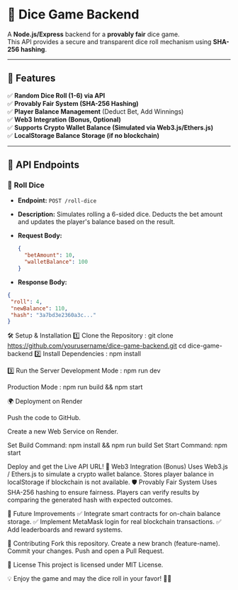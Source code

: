 # 🎲 Dice Game Backend

A **Node.js/Express** backend for a **provably fair** dice game.  
This API provides a secure and transparent dice roll mechanism using **SHA-256 hashing**.  

---

## 🚀 Features

✅ **Random Dice Roll (1-6) via API**  
✅ **Provably Fair System (SHA-256 Hashing)**  
✅ **Player Balance Management** (Deduct Bet, Add Winnings)  
✅ **Web3 Integration (Bonus, Optional)**  
✅ **Supports Crypto Wallet Balance (Simulated via Web3.js/Ethers.js)**  
✅ **LocalStorage Balance Storage (if no blockchain)**  

---

## 📌 API Endpoints

### 🎲 **Roll Dice**
- **Endpoint:** `POST /roll-dice`  
- **Description:** Simulates rolling a 6-sided dice. Deducts the bet amount and updates the player's balance based on the result.
- **Request Body:**  

  ```json
  {
    "betAmount": 10,
    "walletBalance": 100
  }
  ```
- **Response Body:**
 ```json
 {
  "roll": 4,
  "newBalance": 110,
  "hash": "3a7bd3e2360a3c..."
 } 
```
🛠️ Setup & Installation
1️⃣ Clone the Repository : git clone https://github.com/yourusername/dice-game-backend.git
                          cd dice-game-backend
2️⃣ Install Dependencies : npm install

3️⃣ Run the Server
Development Mode : npm run dev

Production Mode : npm run build && npm start

🌍 Deployment on Render

Push the code to GitHub.

Create a new Web Service on Render.

Set Build Command: npm install && npm run build
Set Start Command: npm start

Deploy and get the Live API URL!
🔗 Web3 Integration (Bonus)
Uses Web3.js / Ethers.js to simulate a crypto wallet balance.
Stores player balance in localStorage if blockchain is not available.
🛡️ Provably Fair System
Uses SHA-256 hashing to ensure fairness.
Players can verify results by comparing the generated hash with expected outcomes.

🎯 Future Improvements
✅ Integrate smart contracts for on-chain balance storage.
✅ Implement MetaMask login for real blockchain transactions.
✅ Add leaderboards and reward systems.

🤝 Contributing
Fork this repository.
Create a new branch (feature-name).
Commit your changes.
Push and open a Pull Request.

📜 License
This project is licensed under MIT License.

💡 Enjoy the game and may the dice roll in your favor! 🎲🚀
